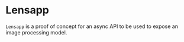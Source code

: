 # Lensapp

`Lensapp` is a proof of concept for an async API to be used to expose an image processing model. 
